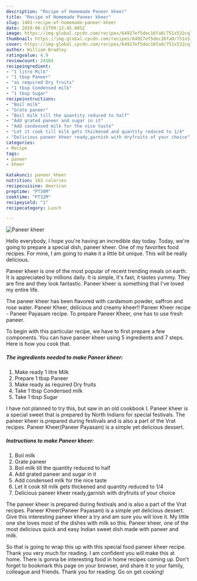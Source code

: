 ```yaml
---
description: "Recipe of Homemade Paneer kheer"
title: "Recipe of Homemade Paneer kheer"
slug: 1401-recipe-of-homemade-paneer-kheer
date: 2020-06-21T09:12:45.605Z
image: https://img-global.cpcdn.com/recipes/64927ef5dec16fa0/751x532cq70/paneer-kheer-recipe-main-photo.jpg
thumbnail: https://img-global.cpcdn.com/recipes/64927ef5dec16fa0/751x532cq70/paneer-kheer-recipe-main-photo.jpg
cover: https://img-global.cpcdn.com/recipes/64927ef5dec16fa0/751x532cq70/paneer-kheer-recipe-main-photo.jpg
author: William Bradley
ratingvalue: 4.9
reviewcount: 24104
recipeingredient:
- "1 litre Milk"
- "1 tbsp Paneer"
- "as required Dry fruits"
- "1 tbsp Condensed milk"
- "1 tbsp Sugar"
recipeinstructions:
- "Boil milk"
- "Grate paneer"
- "Boil milk till the quantity reduced to half"
- "Add grated paneer and sugar in it"
- "Add condensed milk for the nice taste"
- "Let it cook till milk gets thickened and quantity reduced to 1/4"
- "Delicious paneer kheer ready,garnish with dryfruits of your choice"
categories:
- Recipe
tags:
- paneer
- kheer

katakunci: paneer kheer 
nutrition: 163 calories
recipecuisine: American
preptime: "PT38M"
cooktime: "PT32M"
recipeyield: "1"
recipecategory: Lunch

---
```



![Paneer kheer](https://img-global.cpcdn.com/recipes/64927ef5dec16fa0/751x532cq70/paneer-kheer-recipe-main-photo.jpg)

Hello everybody, I hope you're having an incredible day today. Today, we're going to prepare a special dish, paneer kheer. One of my favorites food recipes. For mine, I am going to make it a little bit unique. This will be really delicious.

Paneer kheer is one of the most popular of recent trending meals on earth. It is appreciated by millions daily. It is simple, it's fast, it tastes yummy. They are fine and they look fantastic. Paneer kheer is something that I've loved my entire life.

The paneer kheer has been flavored with cardamom powder, saffron and rose water. Paneer Kheer, delicious and creamy kheer!! Paneer Kheer recipe - Paneer Payasam recipe. To prepare Paneer Kheer, one has to use fresh paneer.


To begin with this particular recipe, we have to first prepare a few components. You can have paneer kheer using 5 ingredients and 7 steps. Here is how you cook that.

<!--inarticleads1-->

##### The ingredients needed to make Paneer kheer:

1. Make ready 1 litre Milk
1. Prepare 1 tbsp Paneer
1. Make ready as required Dry fruits
1. Take 1 tbsp Condensed milk
1. Take 1 tbsp Sugar


I have not planned to try this, but saw in an old cookbook I. Paneer kheer is a special sweet that is prepared by North Indians for special festivals. The paneer kheer is prepared during festivals and is also a part of the Vrat recipes. Paneer Kheer(Paneer Payasam) is a simple yet delicious dessert. 

<!--inarticleads2-->

##### Instructions to make Paneer kheer:

1. Boil milk
1. Grate paneer
1. Boil milk till the quantity reduced to half
1. Add grated paneer and sugar in it
1. Add condensed milk for the nice taste
1. Let it cook till milk gets thickened and quantity reduced to 1/4
1. Delicious paneer kheer ready,garnish with dryfruits of your choice


The paneer kheer is prepared during festivals and is also a part of the Vrat recipes. Paneer Kheer(Paneer Payasam) is a simple yet delicious dessert. Give this interesting paneer kheer a try and am sure you will love it. My little one she loves most of the dishes with milk so this. Paneer kheer, one of the most delicious quick and easy Indian sweet dish made with paneer and milk. 

So that is going to wrap this up with this special food paneer kheer recipe. Thank you very much for reading. I am confident you will make this at home. There is gonna be interesting food in home recipes coming up. Don't forget to bookmark this page on your browser, and share it to your family, colleague and friends. Thank you for reading. Go on get cooking!
